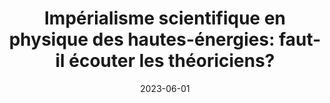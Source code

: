 ---
title: "Impérialisme scientifique en physique des hautes-énergies: faut-il écouter les théoriciens?"
collection: talks
paperurl: 'https://sps2023nanterre.sciencesconf.org/'
link: https://sps2023nanterre.sciencesconf.org/
type: hide
date: 2023-06-01
venue: 'Congrès de la Société française de Philosophie des Sciences, Nanterre, France'
authors: <b>Gautheron L.</b>
citation: ' Lucas Gautheron, &quot;Impérialisme scientifique en physique des hautes-énergies: faut-il écouter les théoriciens?.&quot; Congrès de la Société française de Philosophie des Sciences, Nanterre, France, 2023.'
---